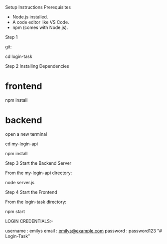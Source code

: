 Setup Instructions
Prerequisites
- Node.js installed.
- A code editor like VS Code.
- npm (comes with Node.js).


Step 1 

git: 

cd login-task

Step 2  Installing Dependencies

# frontend
npm install

# backend

open a new terminal 

cd my-login-api

npm install

Step 3 Start the Backend Server

From the my-login-api directory:

node server.js

Step 4 Start the Frontend

From the login-task directory:

npm start


LOGIN CREDENTIALS:-

username : emilys 
email : emilys@example.com 
password :  password123
"# Login-Task" 
